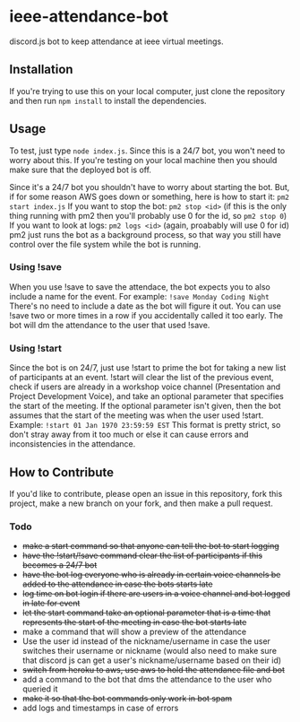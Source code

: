 # ieee-attendance-bot
discord.js bot to keep attendance at ieee virtual meetings.

## Installation
If you're trying to use this on your local computer, just clone the repository and then run ```npm install``` to install the dependencies. 

## Usage
To test, just type ```node index.js```. Since this is a 24/7 bot, you won't need to worry about this. If you're testing on your local machine then you should make sure that the deployed bot is off. 

Since it's a 24/7 bot you shouldn't have to worry about starting the bot. But, if for some reason AWS goes down or something, here is how to start it: 
```pm2 start index.js```
If you want to stop the bot: 
```pm2 stop <id>```
(if this is the only thing running with pm2 then you'll probably use 0 for the id, so ```pm2 stop 0```)
If you want to look at logs: 
```pm2 logs <id>```
(again, proabably will use 0 for id)
pm2 just runs the bot as a background process, so that way you still have control over the file system while the bot is running. 

### Using !save
When you use !save to save the attendace, the bot expects you to also include a name for the event. For example:
```!save Monday Coding Night```
There's no need to include a date as the bot will figure it out. You can use !save two or more times in a row if you accidentally called it too early. The bot will dm the attendance to the user that used !save. 

### Using !start
Since the bot is on 24/7, just use !start to prime the bot for taking a new list of participants at an event. !start will clear the list of the previous event, check if users are already in a workshop voice channel (Presentation and Project Development Voice), and take an optional parameter that specifies the start of the meeting. If the optional parameter isn't given, then the bot assumes that the start of the meeting was when the user used !start. 
Example:
```!start 01 Jan 1970 23:59:59 EST```
This format is pretty strict, so don't stray away from it too much or else it can cause errors and inconsistencies in the attendance. 

## How to Contribute
If you'd like to contribute, please open an issue in this repository, fork this project, make a new branch on your fork, and then make a pull request. 

### Todo
- ~~make a start command so that anyone can tell the bot to start logging~~
- ~~have the !start/!save command clear the list of participants if this becomes a 24/7 bot~~
- ~~have the bot log everyone who is already in certain voice channels be added to the attendance in case the bots starts late~~
- ~~log time on bot login if there are users in a voice channel and bot logged in late for event~~
- ~~let the start command take an optional parameter that is a time that represents the start of the meeting in case the bot starts late~~
- make a command that will show a preview of the attendance
- Use the user id instead of the nickname/username in case the user switches their username or nickname (would also need to make sure that discord js can get a user's nickname/username based on their id)
- ~~switch from heroku to aws, use aws to hold the attendance file and bot~~
- add a command to the bot that dms the attendance to the user who queried it
- ~~make it so that the bot commands only work in bot spam~~
- add logs and timestamps in case of errors